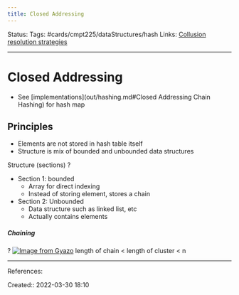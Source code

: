 ```yaml
---
title: Closed Addressing
---
```

Status: 
Tags: #cards/cmpt225/dataStructures/hash 
Links: [Collusion resolution strategies](out/collusion-resolution-strategies.md)
___

# Closed Addressing
- See [implementations](out/hashing.md#Closed Addressing Chain Hashing) for hash map
## Principles
- Elements are not stored in hash table itself
- Structure is mix of bounded and unbounded data structures

Structure (sections)
?
- Section 1: bounded
	- Array for direct indexing
	- Instead of storing element, stores a chain
- Section 2: Unbounded
	- Data structure such as linked list, etc
	- Actually contains elements

##### Chaining
?
[![Image from Gyazo](https://i.gyazo.com/cf549445d10ce48de284c3ffec6f94b6.png)](https://gyazo.com/cf549445d10ce48de284c3ffec6f94b6)
length of chain < length of cluster < n
___
References:

Created:: 2022-03-30 18:10

